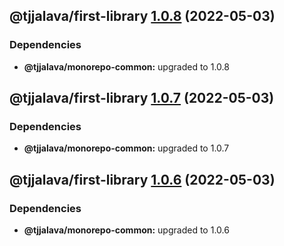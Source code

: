 ## @tjjalava/first-library [1.0.8](https://github.com/tjjalava/monorepo-sem-rel/compare/@tjjalava/first-library@1.0.7...@tjjalava/first-library@1.0.8) (2022-05-03)





### Dependencies

* **@tjjalava/monorepo-common:** upgraded to 1.0.8

## @tjjalava/first-library [1.0.7](https://github.com/tjjalava/monorepo-sem-rel/compare/@tjjalava/first-library@1.0.6...@tjjalava/first-library@1.0.7) (2022-05-03)





### Dependencies

* **@tjjalava/monorepo-common:** upgraded to 1.0.7

## @tjjalava/first-library [1.0.6](https://github.com/tjjalava/monorepo-sem-rel/compare/@tjjalava/first-library@1.0.5...@tjjalava/first-library@1.0.6) (2022-05-03)





### Dependencies

* **@tjjalava/monorepo-common:** upgraded to 1.0.6
